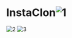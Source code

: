 # InstaClon![1](https://user-images.githubusercontent.com/84305902/184620166-5cda8168-1ea4-410d-83a3-d9e6c3c75485.jpg)
![2](https://user-images.githubusercontent.com/84305902/184620195-a41afd65-ea5c-405d-8ef7-d8b4397d7f22.jpg)
![3](https://user-images.githubusercontent.com/84305902/184620210-76fe465d-26a7-42a3-8856-988c22753641.jpg)
